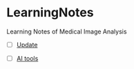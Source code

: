 # LearningNotes
Learning Notes of Medical Image Analysis

- [ ] [Update](Updates/Updates.md)

- [ ] [AI tools](Content/AITools.md)


